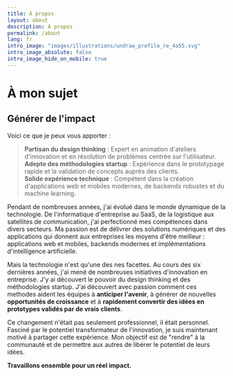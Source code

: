 ```yaml
---
title: À propos
layout: about
description: À propos
permalink: /about
lang: fr
intro_image: "images/illustrations/undraw_profile_re_4a55.svg"
intro_image_absolute: false
intro_image_hide_on_mobile: true
---
```


# À mon sujet

## Générer de l'impact

Voici ce que je peux vous apporter :

> **Partisan du design thinking** : Expert en animation d'ateliers d'innovation et en résolution de problèmes centrée sur l'utilisateur.\
> **Adepte des méthodologies startup** : Expérience dans le prototypage rapide et la validation de concepts auprès des clients.\
> **Solide expérience technique** : Compétent dans la création d'applications web et mobiles modernes, de backends robustes et du machine learning.

Pendant de nombreuses années, j'ai évolué dans le monde dynamique de la technologie. De l'informatique d'entreprise au SaaS, de la logistique aux satellites de communication, j'ai perfectionné mes compétences dans divers secteurs. Ma passion est de délivrer des solutions numériques et des applications qui donnent aux entreprises les moyens d'être meilleur : applications web et mobiles, backends modernes et implémentations d'intelligence artificielle.

Mais la technologie n'est qu'une des nes facettes. Au cours des six dernières années, j'ai mené de nombreuses initiatives d'innovation en entreprise. J'y ai découvert le pouvoir du design thinking et des méthodologies startup. J'ai découvert avec passion comment ces methodes aident les équipes à **anticiper l'avenir**, à générer de nouvelles **opportunités de croissance** et à **rapidement convertir des idées en prototypes validés par de vrais clients**.

Ce changement n'était pas seulement professionnel, il était personnel. Fasciné par le potentiel transformateur de l'innovation, je suis maintenant motivé à partager cette expérience. Mon objectif est de "rendre" à la communauté et de permettre aux autres de libérer le potentiel de leurs idées.

**Travaillons ensemble pour un réel impact.**